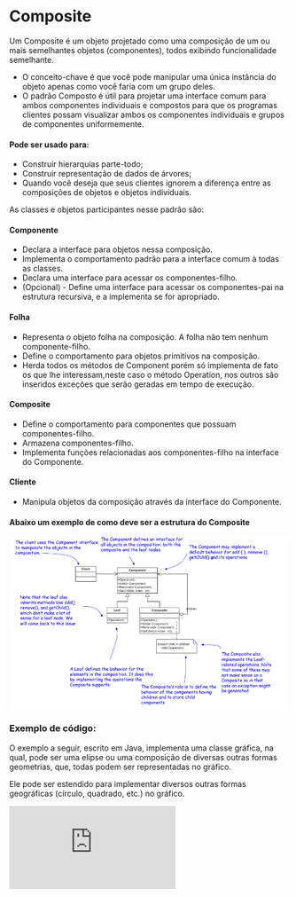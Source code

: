 # Composite 

Um Composite é um objeto projetado como uma composição de um ou mais semelhantes objetos (componentes), todos exibindo funcionalidade semelhante.

- O conceito-chave é que você pode manipular uma única instância do objeto apenas como você faria com um grupo deles.
- O padrão Composto é útil para projetar uma interface comum para ambos componentes individuais e compostos para que os programas clientes possam visualizar ambos os componentes individuais e grupos de componentes uniformemente.

#### Pode ser usado para:

- Construir hierarquias parte-todo;
- Construir representação de dados de árvores;
- Quando você deseja que seus clientes ignorem a diferença entre as composições de objetos e objetos individuais.

As classes e objetos participantes nesse padrão são:

####  Componente

-	Declara a interface para objetos nessa composição.
-	Implementa o comportamento padrão para a interface comum à todas as classes.
-	Declara uma interface para acessar os componentes-filho.
-	(Opcional) - Define uma interface para acessar os componentes-pai na estrutura recursiva, e a implementa se for apropriado.

#### Folha

-	Representa o objeto folha na composição. A folha não tem nenhum componente-filho.
-	Define o comportamento para objetos primitivos na composição.
-	Herda todos os métodos de Component porém só implementa de fato os que lhe interessam,neste caso o método Operation, nos outros são inseridos exceções que serão geradas em tempo de execução.

#### Composite

- Define o comportamento para componentes que possuam componentes-filho.
- Armazena componentes-filho.
- Implementa funções relacionadas aos componentes-filho na interface do Componente.

#### Cliente

- Manipula objetos da composição através da interface do Componente.

#### Abaixo um exemplo de como deve ser a estrutura do Composite 

![Estrutura](https://raw.githubusercontent.com/IgorAmato/Faculdade/master/Composite/Estrutura.png)

### Exemplo de código:

O exemplo a seguir, escrito em Java, implementa uma classe gráfica, na qual, pode ser uma elipse ou uma composição de diversas outras formas geometrias, que, todas podem ser representadas no gráfico.

Ele pode ser estendido para implementar diversos outras formas geográficas (círculo, quadrado, etc.) no gráfico.

![Link do exemplo](https://github.com/IgorAmato/Faculdade/blob/master/Composite/exemplo.java)





